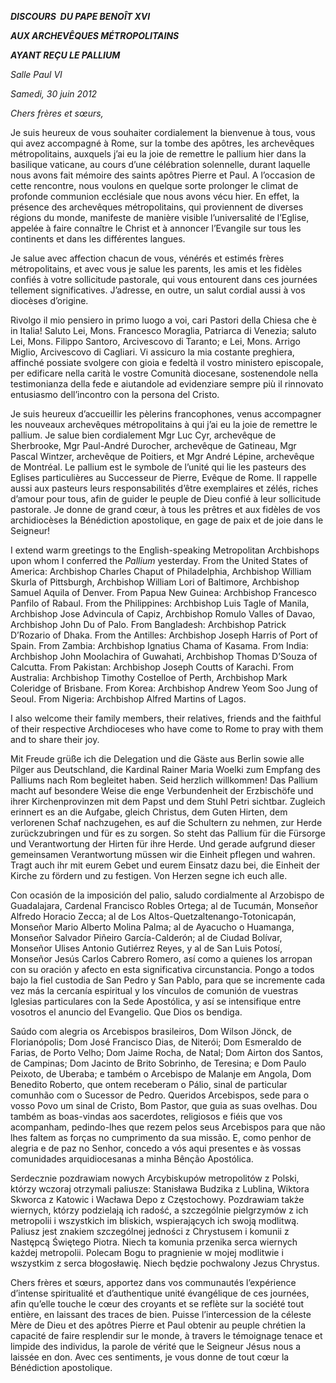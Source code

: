 ***DISCOURS  DU PAPE BENOÎT XVI***

***AUX ARCHEVÊQUES MÉTROPOLITAINS***

***AYANT REÇU LE PALLIUM***

*Salle Paul VI*

*Samedi, 30 juin 2012*

*Chers frères et sœurs,*

Je suis heureux de vous souhaiter cordialement la bienvenue à tous, vous qui avez accompagné à Rome, sur la tombe des apôtres, les archevêques métropolitains, auxquels j’ai eu la joie de remettre le pallium hier dans la basilique vaticane, au cours d’une célébration solennelle, durant laquelle nous avons fait mémoire des saints apôtres Pierre et Paul. A l’occasion de cette rencontre, nous voulons en quelque sorte prolonger le climat de profonde communion ecclésiale que nous avons vécu hier. En effet, la présence des archevêques métropolitains, qui proviennent de diverses régions du monde, manifeste de manière visible l’universalité de l’Eglise, appelée à faire connaître le Christ et à annoncer l’Evangile sur tous les continents et dans les différentes langues.

Je salue avec affection chacun de vous, vénérés et estimés frères métropolitains, et avec vous je salue les parents, les amis et les fidèles confiés à votre sollicitude pastorale, qui vous entourent dans ces journées tellement significatives. J’adresse, en outre, un salut cordial aussi à vos diocèses d’origine.

Rivolgo il mio pensiero in primo luogo a voi, cari Pastori della Chiesa che è in Italia! Saluto Lei, Mons. Francesco Moraglia, Patriarca di Venezia; saluto Lei, Mons. Filippo Santoro, Arcivescovo di Taranto; e Lei, Mons. Arrigo Miglio, Arcivescovo di Cagliari. Vi assicuro la mia costante preghiera, affinché possiate svolgere con gioia e fedeltà il vostro ministero episcopale, per edificare nella carità le vostre Comunità diocesane, sostenendole nella testimonianza della fede e aiutandole ad evidenziare sempre più il rinnovato entusiasmo dell’incontro con la persona del Cristo.

Je suis heureux d’accueillir les pèlerins francophones, venus accompagner les nouveaux archevêques métropolitains à qui j’ai eu la joie de remettre le pallium. Je salue bien cordialement Mgr Luc Cyr, archevêque de Sherbrooke, Mgr Paul-André Durocher, archevêque de Gatineau, Mgr Pascal Wintzer, archevêque de Poitiers, et Mgr André Lépine, archevêque de Montréal. Le pallium est le symbole de l’unité qui lie les pasteurs des Eglises particulières au Successeur de Pierre, Evêque de Rome. Il rappelle aussi aux pasteurs leurs responsabilités d’être exemplaires et zélés, riches d’amour pour tous, afin de guider le peuple de Dieu confié à leur sollicitude pastorale. Je donne de grand cœur, à tous les prêtres et aux fidèles de vos archidiocèses la Bénédiction apostolique, en gage de paix et de joie dans le Seigneur!

I extend warm greetings to the English-speaking Metropolitan Archbishops upon whom I conferred the *Pallium* yesterday. From the United States of America: Archbishop Charles Chaput of Philadelphia, Archbishop William Skurla of Pittsburgh, Archbishop William Lori of Baltimore, Archbishop Samuel Aquila of Denver. From Papua New Guinea: Archbishop Francesco Panfilo of Rabaul. From the Philippines: Archbishop Luis Tagle of Manila, Archbishop Jose Advincula of Capiz, Archbishop Romulo Valles of Davao, Archbishop John Du of Palo. From Bangladesh: Archbishop Patrick D’Rozario of Dhaka. From the Antilles: Archbishop Joseph Harris of Port of Spain. From Zambia: Archbishop Ignatius Chama of Kasama. From India: Archbishop John Moolachira of Guwahati, Archbishop Thomas D’Souza of Calcutta. From Pakistan: Archbishop Joseph Coutts of Karachi. From Australia: Archbishop Timothy Costelloe of Perth, Archbishop Mark Coleridge of Brisbane. From Korea: Archbishop Andrew Yeom Soo Jung of Seoul. From Nigeria: Archbishop Alfred Martins of Lagos.

I also welcome their family members, their relatives, friends and the faithful of their respective Archdioceses who have come to Rome to pray with them and to share their joy.

Mit Freude grüße ich die Delegation und die Gäste aus Berlin sowie alle Pilger aus Deutschland, die Kardinal Rainer Maria Woelki zum Empfang des Palliums nach Rom begleitet haben. Seid herzlich willkommen! Das Pallium macht auf besondere Weise die enge Verbundenheit der Erzbischöfe und ihrer Kirchenprovinzen mit dem Papst und dem Stuhl Petri sichtbar. Zugleich erinnert es an die Aufgabe, gleich Christus, dem Guten Hirten, dem verlorenen Schaf nachzugehen, es auf die Schultern zu nehmen, zur Herde zurückzubringen und für es zu sorgen. So steht das Pallium für die Fürsorge und Verantwortung der Hirten für ihre Herde. Und gerade aufgrund dieser gemeinsamen Verantwortung müssen wir die Einheit pflegen und wahren. Tragt auch ihr mit eurem Gebet und eurem Einsatz dazu bei, die Einheit der Kirche zu fördern und zu festigen. Von Herzen segne ich euch alle.

Con ocasión de la imposición del palio, saludo cordialmente al Arzobispo de Guadalajara, Cardenal Francisco Robles Ortega; al de Tucumán, Monseñor Alfredo Horacio Zecca; al de Los Altos-Quetzaltenango-Totonicapán, Monseñor Mario Alberto Molina Palma; al de Ayacucho o Huamanga, Monseñor Salvador Piñeiro García-Calderón; al de Ciudad Bolívar, Monseñor Ulises Antonio Gutiérrez Reyes, y al de San Luis Potosí, Monseñor Jesús Carlos Cabrero Romero, así como a quienes los arropan con su oración y afecto en esta significativa circunstancia. Pongo a todos bajo la fiel custodia de San Pedro y San Pablo, para que se incremente cada vez más la cercanía espiritual y los vínculos de comunión de vuestras Iglesias particulares con la Sede Apostólica, y así se intensifique entre vosotros el anuncio del Evangelio. Que Dios os bendiga.

Saúdo com alegria os Arcebispos brasileiros, Dom Wilson Jönck, de Florianópolis; Dom José Francisco Dias, de Niterói; Dom Esmeraldo de Farias, de Porto Velho; Dom Jaime Rocha, de Natal; Dom Airton dos Santos, de Campinas; Dom Jacinto de Brito Sobrinho, de Teresina; e Dom Paulo Peixoto, de Uberaba; e também o Arcebispo de Malanje em Angola, Dom Benedito Roberto, que ontem receberam o Pálio, sinal de particular comunhão com o Sucessor de Pedro. Queridos Arcebispos, sede para o vosso Povo um sinal de Cristo, Bom Pastor, que guia as suas ovelhas. Dou também as boas-vindas aos sacerdotes, religiosos e fiéis que vos acompanham, pedindo-lhes que rezem pelos seus Arcebispos para que não lhes faltem as forças no cumprimento da sua missão. E, como penhor de alegria e de paz no Senhor, concedo a vós aqui presentes e às vossas comunidades arquidiocesanas a minha Bênção Apostólica.

Serdecznie pozdrawiam nowych Arcybiskupów metropolitów z Polski, którzy wczoraj otrzymali paliusze: Stanisława Budzika z Lublina, Wiktora Skworca z Katowic i Wacława Depo z Częstochowy. Pozdrawiam także wiernych, którzy podzielają ich radość, a szczególnie pielgrzymów z ich metropolii i wszystkich im bliskich, wspierających ich swoją modlitwą. Paliusz jest znakiem szczególnej jedności z Chrystusem i komunii z Następcą Świętego Piotra. Niech ta komunia przenika serca wiernych każdej metropolii. Polecam Bogu to pragnienie w mojej modlitwie i wszystkim z serca błogosławię. Niech będzie pochwalony Jezus Chrystus.

Chers frères et sœurs, apportez dans vos communautés l’expérience d’intense spiritualité et d’authentique unité évangélique de ces journées, afin qu’elle touche le cœur des croyants et se reflète sur la société tout entière, en laissant des traces de bien. Puisse l’intercession de la céleste Mère de Dieu et des apôtres Pierre et Paul obtenir au peuple chrétien la capacité de faire resplendir sur le monde, à travers le témoignage tenace et limpide des individus, la parole de vérité que le Seigneur Jésus nous a laissée en don. Avec ces sentiments, je vous donne de tout cœur la Bénédiction apostolique.